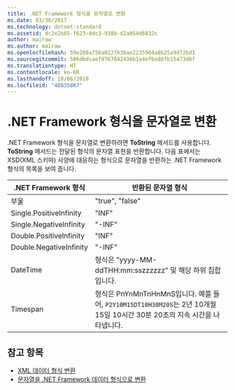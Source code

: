 ```yaml
---
title: .NET Framework 형식을 문자열로 변환
ms.date: 03/30/2017
ms.technology: dotnet-standard
ms.assetid: dc2e2b65-f623-4dc3-938b-d2a054d6832c
author: mairaw
ms.author: mairaw
ms.openlocfilehash: 59e288a756a022763bae2235964a8b25a9d72bd1
ms.sourcegitcommit: 586dbdcaef9767642436b1e4efbe88fb15473d6f
ms.translationtype: HT
ms.contentlocale: ko-KR
ms.lasthandoff: 10/06/2018
ms.locfileid: "48835867"
---
```

# <a name="converting-net-framework-types-to-strings"></a>.NET Framework 형식을 문자열로 변환
.NET Framework 형식을 문자열로 변환하려면 **ToString** 메서드를 사용합니다. **ToString** 메서드는 전달된 형식의 문자열 표현을 반환합니다. 다음 표에서는 XSD(XML 스키마) 사양에 대응하는 형식으로 문자열을 반환하는 .NET Framework 형식의 목록을 보여 줍니다.  
  
|.NET Framework 형식|반환된 문자열 형식|  
|-------------------------|--------------------------|  
|부울|"true", "false"|  
|Single.PositiveInfinity|"INF"|  
|Single.NegativeInfinity|"-INF"|  
|Double.PositiveInfinity|"INF"|  
|Double.NegativeInfinity|"-INF"|  
|DateTime|형식은 "yyyy-MM-ddTHH:mm:sszzzzzz" 및 해당 하위 집합입니다.|  
|Timespan|형식은 PnYnMnTnHnMnS입니다. 예를 들어, `P2Y10M15DT10H30M20S`는 2년 10개월 15일 10시간 30분 20초의 지속 시간을 나타냅니다.|  
  
## <a name="see-also"></a>참고 항목

- [XML 데이터 형식 변환](../../../../docs/standard/data/xml/conversion-of-xml-data-types.md)  
- [문자열을 .NET Framework 데이터 형식으로 변환](../../../../docs/standard/data/xml/converting-strings-to-dotnet-data-types.md)
